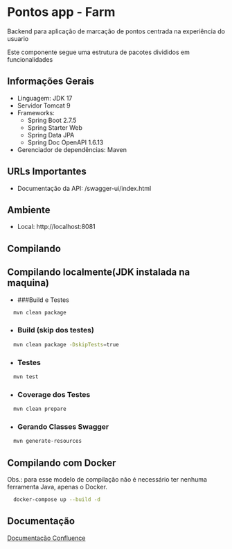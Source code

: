
# Pontos app - Farm

Backend para aplicação de marcação de pontos centrada na experiência do usuario

Este componente segue uma estrutura de pacotes divididos em funcionalidades



## Informações Gerais

- Linguagem: JDK 17
- Servidor Tomcat 9
- Frameworks:
  - Spring Boot 2.7.5
  - Spring Starter Web
  - Spring Data JPA
  - Spring Doc OpenAPI 1.6.13
- Gerenciador de dependências: Maven





## URLs Importantes

- Documentação da API: /swagger-ui/index.html



## Ambiente

- Local: http://localhost:8081

## Compilando

## Compilando localmente(JDK instalada na maquina)
- ###Build e Testes
```bash
  mvn clean package
```
- ###  Build (skip dos testes)

```bash
  mvn clean package -DskipTests=true
```
- ### Testes

```bash
  mvn test
```
- ### Coverage dos Testes

```bash
  mvn clean prepare
```
- ### Gerando Classes Swagger

```bash
  mvn generate-resources
```


## Compilando com Docker
Obs.: para esse modelo de compilação não é necessário ter nenhuma ferramenta Java, apenas o Docker.


```bash
  docker-compose up --build -d
```

## Documentação

[Documentação Confluence](https://drive.google.com/u/0/uc?id=1q5HJEcR-AYpXkAjCnfYd9CyIbdV5rTF5&export=download)


